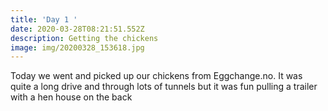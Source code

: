 ```yaml
---
title: 'Day 1 '
date: 2020-03-28T08:21:51.552Z
description: Getting the chickens
image: img/20200328_153618.jpg
---
```

Today we went and picked up our chickens from Eggchange.no. It was quite a long drive and through lots of tunnels but it was fun pulling a trailer with a hen house on the back